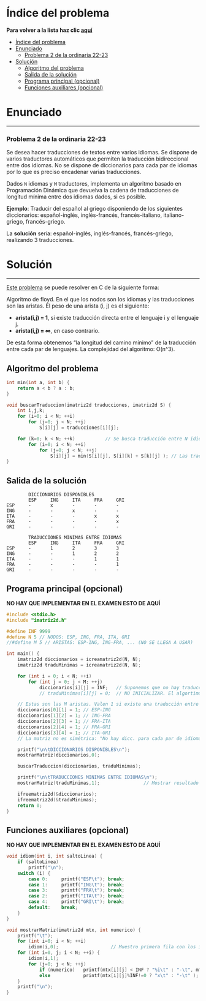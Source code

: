 # Índice del problema

**Para volver a la lista haz clic [aquí](./Index.md)**

<!-- TOC -->
* [Índice del problema](#índice-del-problema)
* [Enunciado](#enunciado-)
    * [Problema 2 de la ordinaria 22-23](#problema-2-de-la-ordinaria-22-23)
* [Solución](#solución)
  * [Algoritmo del problema](#algoritmo-del-problema)
  * [Salida de la solución](#salida-de-la-solución)
  * [Programa principal (opcional)](#programa-principal-opcional)
  * [Funciones auxiliares (opcional)](#funciones-auxiliares-opcional)
<!-- TOC -->


# Enunciado 

***

### Problema 2 de la ordinaria 22-23

Se desea hacer traducciones de textos entre varios idiomas. Se dispone de varios
traductores automáticos que permiten la traducción bidireccional entre dos idiomas. 
No se dispone de diccionarios para cada par de idiomas por lo que es preciso encadenar
varias traducciones. 

Dados ``N`` idiomas y ``M`` traductores, implementa un algoritmo basado
en Programación Dinámica que devuelva la cadena de traducciones de longitud mínima
entre dos idiomas dados, si es posible.


**Ejemplo**: Traducir del español al griego disponiendo de los siguientes
diccionarios: español-inglés, inglés-francés, francés-italiano, italiano-griego,
francés-griego. 

La **solución** sería: español-inglés, inglés-francés, francés-griego,
realizando 3 traducciones.

# Solución

***

[Este problema](#enunciado-) se puede resolver en C de la siguiente forma:

Algoritmo de floyd. En el que los nodos son los idiomas y las traducciones son las aristas. El peso de una
arista (i, j) es el siguiente:
- **arista(i,j) = 1**, si existe traducción directa entre el lenguaje i y el lenguaje j.
- **arista(i,j) = ∞**, en caso contrario.

De esta forma obtenemos “la longitud del camino mínimo” de la traducción entre cada par de lenguajes.
La complejidad del algoritmo: O(n^3).

## Algoritmo del problema

```c
int min(int a, int b) {
    return a < b ? a : b;
}

void buscarTraduccion(imatriz2d traducciones, imatriz2d S) {
    int i,j,k;
    for (i=0; i < N; ++i)
        for (j=0; j < N; ++j)
            S[i][j] = traducciones[i][j];

    for (k=0; k < N; ++k)           // Se busca traducción entre N idiomas intermedios (nodos)
        for (i=0; i < N; ++i)
            for (j=0; j < N; ++j)
                S[i][j] = min(S[i][j], S[i][k] + S[k][j] ); // Las traducciones son las aristas
}
```

## Salida de la solución

```
        DICCIONARIOS DISPONIBLES
        ESP     ING     ITA     FRA     GRI
ESP     -       x       -       -       -
ING     -       -       x       -       -
ITA     -       -       -       x       x
FRA     -       -       -       -       x
GRI     -       -       -       -       -

        TRADUCCIONES MINIMAS ENTRE IDIOMAS
        ESP     ING     ITA     FRA     GRI
ESP     -       1       2       3       3
ING     -       -       1       2       2
ITA     -       -       -       1       1
FRA     -       -       -       -       1
GRI     -       -       -       -       -
```

## Programa principal (opcional)

**NO HAY QUE IMPLEMENTAR EN EL EXAMEN ESTO DE AQUÍ**

```c
#include <stdio.h>
#include "imatriz2d.h"

#define INF 9999
#define N 5 // NODOS: ESP, ING, FRA, ITA, GRI
//#define M 5 // ARISTAS: ESP-ING, ING-FRA, ... (NO SE LLEGA A USAR)

int main() {
    imatriz2d diccionarios = icreamatriz2d(N, N);
    imatriz2d traduMinimas = icreamatriz2d(N, N);

    for (int i = 0; i < N; ++i)
        for (int j = 0; j < M; ++j)
            diccionarios[i][j] = INF;   // Suponemos que no hay traducción directa entre idiomas
            // traduMinimas[i][j] = 0;  // NO INICIALIZAR. El algortimo ya te lo sobreescribe

    // Estas son las M aristas. Valen 1 si existe una traducción entre idioma i, e idioma j
    diccionarios[0][1] = 1; // ESP-ING
    diccionarios[1][2] = 1; // ING-FRA
    diccionarios[2][3] = 1; // FRA-ITA
    diccionarios[2][4] = 1; // FRA-GRI
    diccionarios[3][4] = 1; // ITA-GRI
    // La matriz no es simétrica: "No hay dicc. para cada par de idiomas", "encadenar traducciones"

    printf("\n\tDICCIONARIOS DISPONIBLES\n");
    mostrarMatriz(diccionarios,0);

    buscarTraduccion(diccionarios, traduMinimas);

    printf("\n\tTRADUCCIONES MINIMAS ENTRE IDIOMAS\n");
    mostrarMatriz(traduMinimas,1);                // Mostrar resultado por pantalla

    ifreematriz2d(&diccionarios);
    ifreematriz2d(&traduMinimas);
    return 0;
}
```

## Funciones auxiliares (opcional)

**NO HAY QUE IMPLEMENTAR EN EL EXAMEN ESTO DE AQUÍ**

```c
void idiom(int i, int saltoLinea) {
    if (saltoLinea)
        printf("\n");
    switch (i) {
        case 0:     printf("ESP\t"); break;
        case 1:     printf("ING\t"); break;
        case 3:     printf("FRA\t"); break;
        case 2:     printf("ITA\t"); break;
        case 4:     printf("GRI\t"); break;
        default:    break;
    }
}

void mostrarMatriz(imatriz2d mtx, int numerico) {
    printf("\t");
    for (int i=0; i < N; ++i)
        idiom(i,0);                   // Muestro primera fila con los idiomas
    for (int i=0, j; i < N; ++i) {
        idiom(i,1);
        for (j=0; j < N; ++j)
            if (numerico)   printf(mtx[i][j] < INF ? "%i\t" : "-\t", mtx[i][j]);
            else            printf(mtx[i][j]%INF!=0 ? "x\t" : "-\t" ); // Valores nulos (+INF, -INF) y normales
    }
    printf("\n");
}
```

